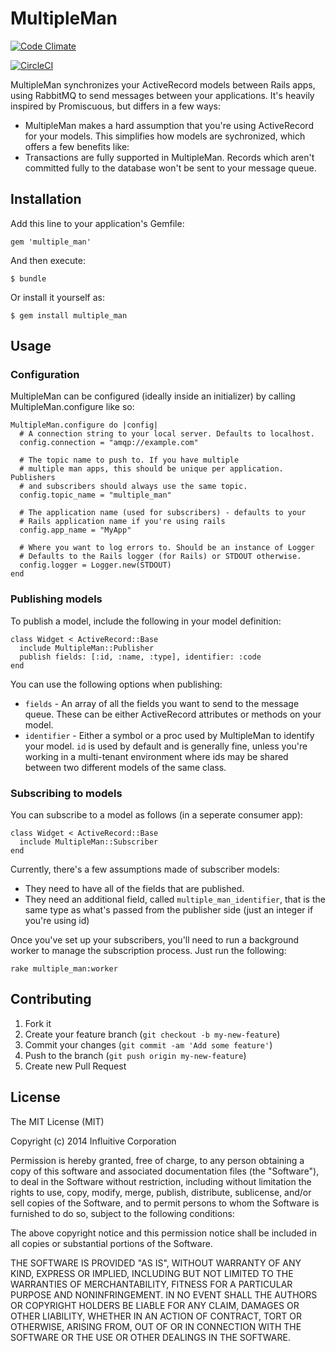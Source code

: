# MultipleMan

[![Code Climate](https://codeclimate.com/github/influitive/multiple_man.png)](https://codeclimate.com/github/influitive/multiple_man)

[![CircleCI](https://circleci.com/gh/influitive/multiple_man)](https://circleci.com/gh/influitive/multiple_man.png)

MultipleMan synchronizes your ActiveRecord models between Rails
apps, using RabbitMQ to send messages between your applications.
It's heavily inspired by Promiscuous, but differs in a few ways:

- MultipleMan makes a hard assumption that you're using 
  ActiveRecord for your models. This simplifies how models
  are sychronized, which offers a few benefits like:
- Transactions are fully supported in MultipleMan. Records
  which aren't committed fully to the database won't be sent
  to your message queue.

## Installation

Add this line to your application's Gemfile:

    gem 'multiple_man'

And then execute:

    $ bundle

Or install it yourself as:

    $ gem install multiple_man

## Usage

### Configuration

MultipleMan can be configured (ideally inside an initializer) by
calling MultipleMan.configure like so:

    MultipleMan.configure do |config|
      # A connection string to your local server. Defaults to localhost.
      config.connection = "amqp://example.com" 

      # The topic name to push to. If you have multiple 
      # multiple man apps, this should be unique per application. Publishers
      # and subscribers should always use the same topic.
      config.topic_name = "multiple_man"

      # The application name (used for subscribers) - defaults to your
      # Rails application name if you're using rails
      config.app_name = "MyApp"

      # Where you want to log errors to. Should be an instance of Logger
      # Defaults to the Rails logger (for Rails) or STDOUT otherwise.
      config.logger = Logger.new(STDOUT)
    end

### Publishing models

To publish a model, include the following in your model definition:

    class Widget < ActiveRecord::Base
      include MultipleMan::Publisher
      publish fields: [:id, :name, :type], identifier: :code
    end

You can use the following options when publishing:

- `fields` - An array of all the fields you want to send to the message queue. These
  can be either ActiveRecord attributes or methods on your model.
- `identifier` - Either a symbol or a proc used by MultipleMan to identify your model.
  `id` is used by default and is generally fine, unless you're working in a multi-tenant
  environment where ids may be shared between two different models of the same class.

### Subscribing to models

You can subscribe to a model as follows (in a seperate consumer app):

    class Widget < ActiveRecord::Base
      include MultipleMan::Subscriber
    end

Currently, there's a few assumptions made of subscriber models:

- They need to have all of the fields that are published.
- They need an additional field, called `multiple_man_identifier`, that is the
  same type as what's passed from the publisher side (just an integer if you're using
  id)

Once you've set up your subscribers, you'll need to run a background worker to manage
the subscription process. Just run the following:

    rake multiple_man:worker

## Contributing

1. Fork it
2. Create your feature branch (`git checkout -b my-new-feature`)
3. Commit your changes (`git commit -am 'Add some feature'`)
4. Push to the branch (`git push origin my-new-feature`)
5. Create new Pull Request

## License

The MIT License (MIT)

Copyright (c) 2014 Influitive Corporation

Permission is hereby granted, free of charge, to any person obtaining a copy
of this software and associated documentation files (the "Software"), to deal
in the Software without restriction, including without limitation the rights
to use, copy, modify, merge, publish, distribute, sublicense, and/or sell
copies of the Software, and to permit persons to whom the Software is
furnished to do so, subject to the following conditions:

The above copyright notice and this permission notice shall be included in
all copies or substantial portions of the Software.

THE SOFTWARE IS PROVIDED "AS IS", WITHOUT WARRANTY OF ANY KIND, EXPRESS OR
IMPLIED, INCLUDING BUT NOT LIMITED TO THE WARRANTIES OF MERCHANTABILITY,
FITNESS FOR A PARTICULAR PURPOSE AND NONINFRINGEMENT. IN NO EVENT SHALL THE
AUTHORS OR COPYRIGHT HOLDERS BE LIABLE FOR ANY CLAIM, DAMAGES OR OTHER
LIABILITY, WHETHER IN AN ACTION OF CONTRACT, TORT OR OTHERWISE, ARISING FROM,
OUT OF OR IN CONNECTION WITH THE SOFTWARE OR THE USE OR OTHER DEALINGS IN
THE SOFTWARE.

